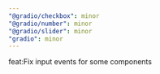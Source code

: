 ```yaml
---
"@gradio/checkbox": minor
"@gradio/number": minor
"@gradio/slider": minor
"gradio": minor
---
```


feat:Fix input events for some components
